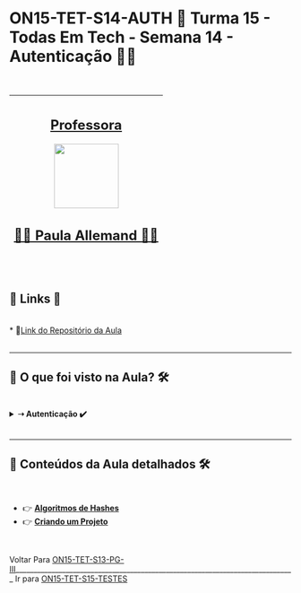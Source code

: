 # ON15-TET-S14-AUTH 🤝 Turma 15 - Todas Em Tech - Semana 14 - Autenticação 👩‍💻
</br>
<div align="center">

| [<h2>Professora</h2><img src="https://avatars.githubusercontent.com/u/41296983?v=4" width=115><br><h2>👩‍🏫 Paula Allemand ✍🏽</h2>](https://github.com/itsalle) | 
| :---: | 

</div>
</br>
<div>
  <summary>
    <h2>🔗 Links 🔗</h2>
  </summary>
  </br>
  <div>
    * 📌<a href="https://github.com/reprograma/ON15-TET-S14-AUTH">Link do Repositório da Aula</a>
    <br/>
  </div>
</div>
</br>

___
##  👀 O que foi visto na Aula? 🛠️
</br>
<details>
    <summary>
      <strong>➝ Autenticação ✔️</strong>
    </summary>    
    <div align="left">        
      <table border=1>             
        <tr>
          <td align="center">👉</td>                
          <td>Preparar o ambiente</td>                
          <td align="center">✅</td>
        </tr>
        <tr> 
          <td align="center">👉</td>
          <td>API com Node.js e Express</td>                
          <td align="center">✅</td>
        </tr>
        <tr>    
          <td align="center">👉</td>            
          <td>Autenticação</td>                
          <td align="center">✅</td>
        </tr>
        <tr>    
          <td align="center">👉</td>            
          <td>Fluxo autenticação</td>                
          <td align="center">✅</td>
        </tr>
        <tr>    
          <td align="center">👉</td>            
          <td>Criar rota para criação de users</td>                
          <td align="center">✅</td>
        </tr>
        <tr>    
          <td align="center">👉</td>            
          <td>Criptografar senha dos users</td>                
          <td align="center">✅</td>
        </tr>	
      </table>               
    </div>
</details>
</br>

___
##  🔨 Conteúdos da Aula detalhados 🛠️
</br>

  * 👉 [**Algoritmos de Hashes**](readme/README1.md)
  * 👉 [**Criando um Projeto**](readme/README2.md)



</br>

Voltar Para [ON15-TET-S13-PG-III](https://github.com/AlineAlmeida85/Reprograma-Curso-Completo/tree/main/Aulas/ON15-TET-S13-PG-III)______________________________________________________________________________ Ir para [ON15-TET-S15-TESTES]()